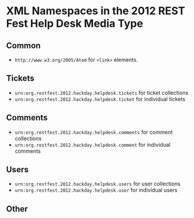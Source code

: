 # XML Namespaces in the 2012 REST Fest Help Desk Media Type

## Common

* `http://www.w3.org/2005/Atom` for `<link>` elements.

## Tickets

* `urn:org.restfest.2012.hackday.helpdesk.tickets` for ticket collections
* `urn:org.restfest.2012.hackday.helpdesk.ticket` for individual tickets

## Comments

* `urn:org.restfest.2012.hackday.helpdesk.comments` for comment collections
* `urn:org.restfest.2012.hackday.helpdesk.comment` for individual comments

## Users

* `urn:org.restfest.2012.hackday.helpdesk.users` for user collections
* `urn:org.restfest.2012.hackday.helpdesk.user` for individual users

## Other

